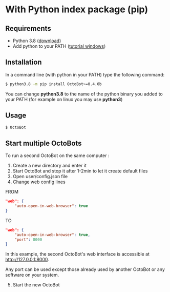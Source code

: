 With Python index package (pip)
===============================

Requirements
------------

-   Python 3.8 ([download](https://www.python.org/downloads/))
-   Add python to your PATH ([tutorial windows](https://superuser.com/questions/143119/how-do-i-add-python-to-the-windows-path))

Installation
------------

In a command line (with python in your PATH) type the following command:

``` bash
$ python3.8 -m pip install OctoBot>=0.4.0b
```

You can change **python3.8** to the name of the python binary you added to your PATH (for example on linux you may use **python3**)

Usage
-----

``` bash
$ OctoBot
```

Start multiple OctoBots
-----------------------

To run a second OctoBot on the same computer :

1.  Create a new directory and enter it
2.  Start OctoBot and stop it after 1-2min to let it create default files
3.  Open user/config.json file
4.  Change web config lines

FROM

``` json
"web": {
    "auto-open-in-web-browser": true
}
```

TO

``` json
"web": {
    "auto-open-in-web-browser": true,
    "port": 8000
}
```

In this example, the second OctoBot's web interface is accessible at <http://127.0.0.1:8000>.

Any port can be used except those already used by another OctoBot or any software on your system.

5.  Start the new OctoBot
